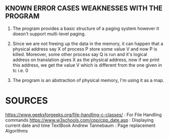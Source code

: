 ##  KNOWN ERROR CASES  WEAKNESSES WITH THE PROGRAM

1) The program provides a basic structure of a paging system however it doesn't support multi-level paging.

2) Since we are not freeing up the data in the memory, it can happen that a physical address say X of process P store some value V and now P is killed. Moreover, some other process say Q is run and it's logical address on translation gives X as the physical address, now if we print this address, we get the value V which is different from the one given in tc i.e. 0 

3) The program is an abstraction of physical memory, I'm using it as a map.

# SOURCES

https://www.geeksforgeeks.org/file-handling-c-classes/ : For File Handling commands
https://www.w3schools.com/cpp/cpp_date.asp : Displaying current date and time
TextBook Andrew Tannebaum : Page replacement Algorithms

